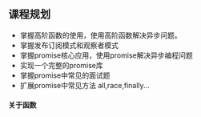 ## 课程规划
- 掌握高阶函数的使用，使用高阶函数解决异步问题。
- 掌握发布订阅模式和观察者模式
- 掌握promise核心应用，使用promise解决异步编程问题
- 实现一个完整的promise库
- 掌握promise中常见的面试题
- 扩展promise中常见方法 all,race,finally...

#### 关于函数
